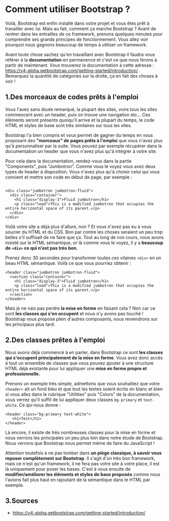 # Comment utiliser Bootstrap ?

Voilà, Bootstrap est enfin installé dans votre projet et vous êtes prêt à travailler avec lui. Mais au fait, comment ça marche Bootstrap ? Avant de rentrer dans les entrailles de ce framework, prenons quelques minutes pour comprendre ses grands principes de fonctionnement. Vous allez voir pourquoi nous gagnons beaucoup de temps à utiliser un framework.

Avant toute chose sachez qu'en travaillant avec Bootstrap il faudra vous référer à la **documentation** en permanence et c'est ce que nous ferons à partir de maintenant. Vous trouverez la documentation à cette adresse : https://v4-alpha.getbootstrap.com/getting-started/introduction/ . Remarquez la quantité de catégories sur la droite, ça en fait des choses à voir !  

## 1\.Des morceaux de codes prêts à l'emploi

Vous l'avez sans doute remarqué, la plupart des sites, voire tous les sites commencent avec un header, puis on trouve une navigation etc... Ces éléments seront présents quoiqu'il arrive et la plupart du temps, le code HTML et styles de base sont très similaires sur tous les sites.

Bootstrap l'a bien compris et vous permet de gagner du temps en vous proposant des **"morceaux" de pages prêts à l'emploi** que vous n'avez plus qu'à personnaliser par la suite. Vous pouvez par exemple récupérer dans la documentation un header que vous n'avez plus qu'à intégrer à votre site.

Pour cela dans la documentation, rendez-vous dans la partie "Components", puis "Jumbotron". Comme vous le voyez vous avez deux types de header à disposition. Vous n'avez plus qu'à choisir celui qui vous convient et mettre son code en début de page, par exemple :

```

<div class="jumbotron jumbotron-fluid">
  <div class="container">
    <h1 class="display-3">Fluid jumbotron</h1>
    <p class="lead">This is a modified jumbotron that occupies the entire horizontal space of its parent.</p>
  </div>
</div>

```
Voilà votre site a déjà plus d'allure, non ? Et vous n'avez pas eu à vous soucier du HTML et du CSS. Bon par contre les choses seraient un peu trop belles s'il suffisait de ne faire que ça. Tout au long de nos cours, nous avons insisté sur le HTML sémantique, or là comme vous le voyez, il y a **beaucoup de ```<div>``` ce qui n'est pas très bon.**

Prenez donc 30 secondes pour transformer toutes ces vilaines ```<div>``` en un beau HTML sémantique. Voilà ce que vous pourriez obtenir :

```
<header class="jumbotron jumbotron-fluid">
  <section class="container">
    <h1 class="display-3">Fluid jumbotron</h1>
    <p class="lead">This is a modified jumbotron that occupies the entire horizontal space of its parent.</p>
  </section>
</header>

```

Mais je ne vais pas perdre **la mise en forme** en faisant cela ? Non car ce sont **les classes qui s'en occupent** et nous n'y avons pas touché ! Bootstrap vous propose plein d'autres composants, nous reviendrons sur les principaux plus tard.

## 2\.Des classes prêtes à l'emploi

Nous avons déjà commencé à en parler, dans Bootstrap ce sont **les classes qui s'occupent principalement de la mise en forme**. Vous avez donc accès à tout un ensemble de classes que vous pouvez ajouter à une structure HTML déjà existante pour lui appliquer une **mise en forme propre et professionnelle.**

Prenons un exemple très simple, admettons que vous souhaitiez que votre ```<header>``` ait un fond bleu et que tout les textes soient écrits en blanc et bien si vous allez dans le rubrique "Utilities" puis "Colors" de la documentation, vous verrez qu'il suffit de lui appliquer deux classes ```bg-primary``` et  ```text-white```. Ce qui nous donne :

```
<header class="bg-primary text-white">
   <h1>Test</h1>
</header>

```

Là encore, il existe de très nombreuses classes pour la mise en forme et nous verrons les principales un peu plus loin dans notre étude de Bootstrap. Nous verrons que Bootstrap nous permet même de faire du JavaScript !

Attention toutefois à ne pas tomber dans **un piège classique, à savoir vous reposer complètement sur Bootstrap**. Il s'agit d'un très bon framework, mais ce n'est qu'un framework, il ne fera pas votre site à votre place, il est là uniquement pour poser les bases. C'est à vous ensuite de **modifier/améliorer les éléments et styles de base proposés** comme nous l'avions fait plus haut en rajoutant de la sémantique dans le HTML par exemple.

## 3\.Sources

- https://v4-alpha.getbootstrap.com/getting-started/introduction/
